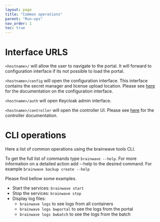 ```yaml
---
layout: page
title: "Common operations"
parent: "Run-ops"
nav_order: 1
toc: true
---
```


# Interface URLS

`<hostname>/` will allow the user to navigate to the portal. It will forward to configuration interface if its not possible to load the portal.  

`<hostname>/config` will open the configuration interface. This interface contains the secret manager and license upload location. Please see [here](igrc-platform/installation-and-deployment/packaging/configuration/config-ui.md) for the documentation on the configuration interface.  

`<hostname>/auth` will open Keycloak admin interface.  

`<hostname>/controller` will open the controller UI. Please see [here](igrc-platform/installation-and-deployment/packaging/containers/controller.md) for the controller documentation.  

# CLI operations

Here a list of common operations using the brainwave tools CLI.  

To get the full list of commands type `brainwave --help`. For more information on a detailed action add --help to the desired command. For example `brainwave backup create --help`  

Please find bellow some examples.

* Start the services: `brainwave start`
* Stop the services: `brainwave stop`
* Display log files:  
  * `brainwave logs` to see logs from all containers
  * `brainwave logs bwportal` to see the logs from the portal
  * `brainwave logs bwbatch` to see the logs from the batch
